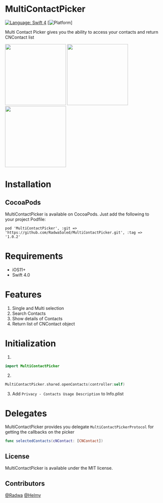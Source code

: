 # MultiContactPicker

[![Language: Swift 4](https://img.shields.io/badge/language-swift4-f48041.svg?style=flat-square)](https://developer.apple.com/swift)
[![Platform](https://img.shields.io/badge/platforms-iOS%209.0+-333333.svg?style=flat-square)]

Multi Contact Picker gives you the ability to access your contacts and return CNContact list

<img src="https://user-images.githubusercontent.com/19505152/39757920-9f7a2c0e-52ce-11e8-8aee-54eff31477a5.png" width="200"> <img src="https://user-images.githubusercontent.com/19505152/39757941-b63d8dfa-52ce-11e8-81f7-7f7348e588fd.png" width="200"> <img src="https://user-images.githubusercontent.com/19505152/39757947-bbcf14a0-52ce-11e8-8c93-058376332af1.png" width="200">

# Installation #

## CocoaPods ##
MultiContactPicker is available on CocoaPods. Just add the following to your project Podfile:

`pod 'MultiContactPicker', :git => 'https://github.com/Radwa5aled/MultiContactPicker.git', :tag => '1.0.2'`

# Requirements #

* iOS11+
* Swift 4.0

# Features #

1. Single and Multi selection
2. Search Contacts
3. Show details of Contacts
4. Return list of CNContact object

# Initialization #

1. 
```swift
import MultiContactPicker
```
2.
```swift
MultiContactPicker.shared.openContacts(controller:self)
```
3. Add `Privacy - Contacts Usage Description` to Info.plist

# Delegates #

MultiContactPicker provides you delegate `MultiContactPickerProtocol` for getting the callbacks on the picker

```swift
func selectedContacts(cNContact: [CNContact])
```
## License ##

MultiContactPicker is available under the MIT license.

## Contributors ##

[@Radwa](https://github.com/Radwa5aled)
[@Helmy](https://github.com/MOMMH2008)
